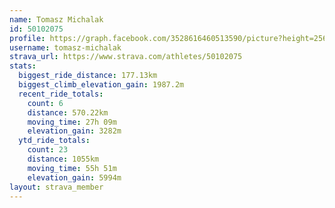```yaml
---
name: Tomasz Michalak
id: 50102075
profile: https://graph.facebook.com/3528616460513590/picture?height=256&width=256
username: tomasz-michalak
strava_url: https://www.strava.com/athletes/50102075
stats:
  biggest_ride_distance: 177.13km
  biggest_climb_elevation_gain: 1987.2m
  recent_ride_totals:
    count: 6
    distance: 570.22km
    moving_time: 27h 09m
    elevation_gain: 3282m
  ytd_ride_totals:
    count: 23
    distance: 1055km
    moving_time: 55h 51m
    elevation_gain: 5994m
layout: strava_member
--- 
```

